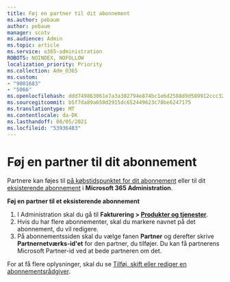 ```yaml
---
title: Føj en partner til dit abonnement
ms.author: pebaum
author: pebaum
manager: scotv
ms.audience: Admin
ms.topic: article
ms.service: o365-administration
ROBOTS: NOINDEX, NOFOLLOW
localization_priority: Priority
ms.collection: Adm_O365
ms.custom:
- "9001683"
- "5066"
ms.openlocfilehash: ddd749863061e7a3a302794e874bc1e6d2588d9d589912ccc32eb37cd953d406
ms.sourcegitcommit: b5f7da89a650d2915dc652449623c78be6247175
ms.translationtype: MT
ms.contentlocale: da-DK
ms.lasthandoff: 08/05/2021
ms.locfileid: "53936483"
---
```

# <a name="add-a-partner-to-your-subscription"></a>Føj en partner til dit abonnement

Partnere kan føjes til [på købstidspunktet for dit abonnement](https://docs.microsoft.com/microsoft-365/admin/misc/add-partner?view=o365-worldwide#add-a-partner-at-the-time-of-purchase) eller til dit [eksisterende abonnement](https://docs.microsoft.com/microsoft-365/admin/misc/add-partner?view=o365-worldwide#add-a-partner-to-an-existing-subscription) i **Microsoft 365 Administration**.

**Føj en partner til et eksisterende abonnement**

1. I Administration skal du gå til **Fakturering > [Produkter og tjenester](https://go.microsoft.com/fwlink/p/?linkid=842054)**. 
2. Hvis du har flere abonnementer, skal du markere navnet på det abonnement, du vil redigere. 
3. På abonnementssiden skal du vælge fanen **Partner** og derefter skrive **Partnernetværks-id'et** for den partner, du tilføjer. Du kan få partnerens Microsoft Partner-id ved at bede partneren om det. 

For at få flere oplysninger, skal du se [Tilføj, skift eller rediger en abonnementsrådgiver](https://docs.microsoft.com/microsoft-365/admin/misc/add-partner). 
